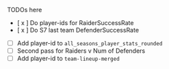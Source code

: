 TODOs here


- [ x ] Do player-ids for RaiderSuccessRate
- [ x ] Do S7 last team DefenderSuccessRate
- [ ] Add player-id to `all_seasons_player_stats_rounded`
- [ ] Second pass for Raiders v Num of Defenders
- [ ] Add player-id to `team-lineup-merged`
